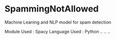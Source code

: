 # SpammingNotAllowed
Machine Leaning and NLP model for spam detection

Module Used : Spacy
Language Used : Python
..
..
..

